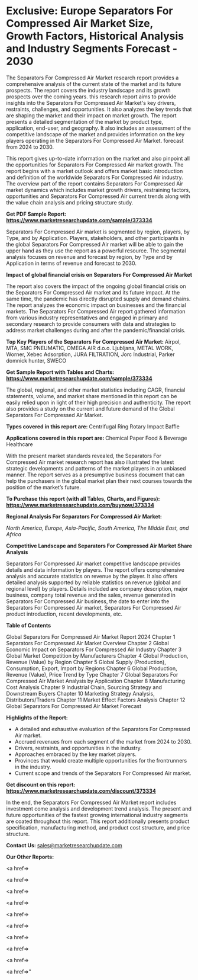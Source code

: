 # Exclusive: Europe Separators For Compressed Air Market Size, Growth Factors, Historical Analysis and Industry Segments Forecast - 2030

The Separators For Compressed Air Market research report provides a comprehensive analysis of the current state of the market and its future prospects. The report covers the industry landscape and its growth prospects over the coming years. this research report aims to provide insights into the Separators For Compressed Air Market's key drivers, restraints, challenges, and opportunities. It also analyzes the key trends that are shaping the market and their impact on market growth. The report presents a detailed segmentation of the market by product type, application, end-user, and geography. It also includes an assessment of the competitive landscape of the market and provides information on the key players operating in the Separators For Compressed Air Market. forecast from 2024 to 2030.

This report gives up-to-date information on the market and also pinpoint all the opportunities for Separators For Compressed Air market growth. The report begins with a market outlook and offers market basic introduction and definition of the worldwide Separators For Compressed Air industry. The overview part of the report contains Separators For Compressed Air market dynamics which includes market growth drivers, restraining factors, opportunities and Separators For Compressed Air current trends along with the value chain analysis and pricing structure study.

<strong><b>Get PDF Sample Report: <a href=https://www.marketresearchupdate.com/sample/373334>https://www.marketresearchupdate.com/sample/373334</a></b></strong>

Separators For Compressed Air market is segmented by region, players, by Type, and by Application. Players, stakeholders, and other participants in the global Separators For Compressed Air market will be able to gain the upper hand as they use the report as a powerful resource. The segmental analysis focuses on revenue and forecast by region, by Type and by Application in terms of revenue and forecast to 2030.

<strong><b>Impact of global financial crisis on Separators For Compressed Air Market</b></strong>

The report also covers the impact of the ongoing global financial crisis on the Separators For Compressed Air market and its future impact. At the same time, the pandemic has directly disrupted supply and demand chains. The report analyzes the economic impact on businesses and the financial markets. The Separators For Compressed Air report gathered information from various industry representatives and engaged in primary and secondary research to provide consumers with data and strategies to address market challenges during and after the pandemic/financial crisis.

<strong><b>Top Key Players of the Separators For Compressed Air Market:
</b></strong>Airpol, MTA, SMC PNEUMATIC, OMEGA AIR d.o.o. Ljubljana, METAL WORK, Worner, Xebec Adsorption, JURA FILTRATION, Jorc Industrial, Parker domnick hunter, SWECO<strong><b>
</b></strong>

<strong><b>Get Sample Report with Tables and Charts: <a href=https://www.marketresearchupdate.com/sample/373334>https://www.marketresearchupdate.com/sample/373334</a></b></strong>

The global, regional, and other market statistics including CAGR, financial statements, volume, and market share mentioned in this report can be easily relied upon in light of their high precision and authenticity. The report also provides a study on the current and future demand of the Global Separators For Compressed Air Market.

<strong><b>Types covered in this report are:
</b></strong>Centrifugal
Ring Rotary
Impact Baffle<strong><b>
</b></strong>

<strong><b>Applications covered in this report are:
</b></strong>Chemical
Paper
Food & Beverage
Healthcare<strong><b>
</b></strong>

With the present market standards revealed, the Separators For Compressed Air market research report has also illustrated the latest strategic developments and patterns of the market players in an unbiased manner. The report serves as a presumptive business document that can help the purchasers in the global market plan their next courses towards the position of the market’s future.

<strong><b>To Purchase this report (with all Tables, Charts, and Figures): <a href=https://www.marketresearchupdate.com/buynow/373334>https://www.marketresearchupdate.com/buynow/373334</a></b></strong>

<strong><b>Regional Analysis For Separators For Compressed Air Market:</b></strong>

<em><i>North America, Europe, Asia-Pacific, South America, The Middle East, and Africa</i></em>

<strong><b>Competitive Landscape and Separators For Compressed Air Market Share Analysis</b></strong>

Separators For Compressed Air market competitive landscape provides details and data information by players. The report offers comprehensive analysis and accurate statistics on revenue by the player. It also offers detailed analysis supported by reliable statistics on revenue (global and regional level) by players. Details included are company description, major business, company total revenue and the sales, revenue generated in Separators For Compressed Air business, the date to enter into the Separators For Compressed Air market, Separators For Compressed Air product introduction, recent developments, etc.

<strong><b>Table of Contents</b></strong>

Global Separators For Compressed Air Market Report 2024
Chapter 1 Separators For Compressed Air Market Overview
Chapter 2 Global Economic Impact on Separators For Compressed Air Industry
Chapter 3 Global Market Competition by Manufacturers
Chapter 4 Global Production, Revenue (Value) by Region
Chapter 5 Global Supply (Production), Consumption, Export, Import by Regions
Chapter 6 Global Production, Revenue (Value), Price Trend by Type
Chapter 7 Global Separators For Compressed Air Market Analysis by Application
Chapter 8 Manufacturing Cost Analysis
Chapter 9 Industrial Chain, Sourcing Strategy and Downstream Buyers
Chapter 10 Marketing Strategy Analysis, Distributors/Traders
Chapter 11 Market Effect Factors Analysis
Chapter 12 Global Separators For Compressed Air Market Forecast

<strong><b>Highlights of the Report:</b></strong>

- A detailed and exhaustive evaluation of the Separators For Compressed Air market.
- Accrued revenues from each segment of the market from 2024 to 2030.
- Drivers, restraints, and opportunities in the industry.
- Approaches embraced by the key market players.
- Provinces that would create multiple opportunities for the frontrunners in the industry.
- Current scope and trends of the Separators For Compressed Air market.

<strong><b>Get discount on this report: <a href=https://www.marketresearchupdate.com/discount/373334>https://www.marketresearchupdate.com/discount/373334</a></b></strong>

In the end, the Separators For Compressed Air Market report includes investment come analysis and development trend analysis. The present and future opportunities of the fastest growing international industry segments are coated throughout this report. This report additionally presents product specification, manufacturing method, and product cost structure, and price structure.

<strong><b>Contact Us:
</b></strong>sales@marketresearchupdate.com

<strong>Our Other Reports:</strong>

<a href=></a>

<a href=></a>

<a href=></a>

<a href=></a>

<a href=></a>

<a href=></a>

<a href=></a>

<a href=></a>

<a href=></a>

<a href=></a>"
